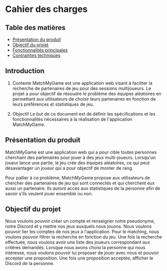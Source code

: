 # Cahier des charges

## Table des matières

- [Présentation du produit](#présentation-du-produit)
- [Objectif du projet](#présentation-du-produit)
- [Fonctionnalités principales](#fonctionnalités-principales)
- [Contraintes techniques](#contraintes-techniques)

## Introduction
1) Contexte
MatchMyGame est une application web visant à faciliter la recherche de partenaires de jeu pour des sessions multijoueurs. Le projet a pour objectif de résoudre le problème des équipes aléatoires en permettant aux utilisateurs de choisir leurs partenaires en fonction de leurs préférences et statistiques de jeu.

2) Objectif
Le but de ce document est de définir les spécifications et les fonctionnalités nécessaires à la réalisation de l'application MatchMyGame.

## Présentation du produit

MatchMyGame est une application web qui a pour cible toutes personnes cherchant des partenaires pour jouer à des jeux multi-joueurs. Lorsqu'un joueur lance une partie, le jeu crée des équipes aléatoires, ce qui peut désavantager un joueur qui a pour objectif de monter de rang.

Pour pallier à ce problème, MatchMyGame propose aux utilisateurs de chercher des partenaires de jeu qui sont connectés et qui cherchent eux aussi un partenaire. Ils auront accès aux statistiques de la personne afin de savoir s'ils veulent jouer ensemble ou non.

## Objectif du projet

Nous voulons pouvoir créer un compte et renseigner notre pseudonyme, notre Discord et y mettre nos jeux auxquels nous jouons. Nous voulons pouvoir lier les comptes de nos jeux à l'application. Pour le matching, nous voulons pouvoir filtrer la recherche en fonction du jeu. Une fois la recherche effectuée, nous voulons avoir une liste des joueurs correspondant aux critères demandés. Lorsque nous avons choisi la personne qui nous intéresse, nous voulons pouvoir lui proposer de jouer avec nous et pouvoir accepter une proposition. Une fois une proposition acceptée, afficher le Discord de la personne.
